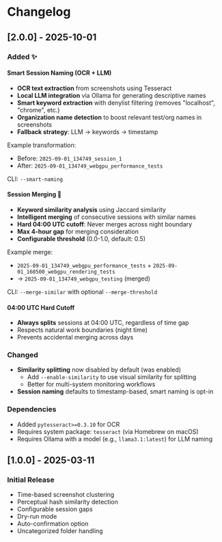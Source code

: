 # Changelog

## [2.0.0] - 2025-10-01

### Added ✨

#### Smart Session Naming (OCR + LLM)
- **OCR text extraction** from screenshots using Tesseract
- **Local LLM integration** via Ollama for generating descriptive names
- **Smart keyword extraction** with denylist filtering (removes "localhost", "chrome", etc.)
- **Organization name detection** to boost relevant test/org names in screenshots
- **Fallback strategy**: LLM → keywords → timestamp

Example transformation:
- Before: `2025-09-01_134749_session_1`
- After: `2025-09-01_134749_webgpu_performance_tests`

CLI: `--smart-naming`

#### Session Merging 🔗
- **Keyword similarity analysis** using Jaccard similarity
- **Intelligent merging** of consecutive sessions with similar names
- **Hard 04:00 UTC cutoff**: Never merges across night boundary
- **Max 4-hour gap** for merging consideration
- **Configurable threshold** (0.0-1.0, default: 0.5)

Example merge:
- `2025-09-01_134749_webgpu_performance_tests` + `2025-09-01_160500_webgpu_rendering_tests`
- → `2025-09-01_134749_webgpu_testing` (merged)

CLI: `--merge-similar` with optional `--merge-threshold`

#### 04:00 UTC Hard Cutoff
- **Always splits** sessions at 04:00 UTC, regardless of time gap
- Respects natural work boundaries (night time)
- Prevents accidental merging across days

### Changed

- **Similarity splitting** now disabled by default (was enabled)
  - Add `--enable-similarity` to use visual similarity for splitting
  - Better for multi-system monitoring workflows
- **Session naming** defaults to timestamp-based, smart naming is opt-in

### Dependencies

- Added `pytesseract>=0.3.10` for OCR
- Requires system package: `tesseract` (via Homebrew on macOS)
- Requires Ollama with a model (e.g., `llama3.1:latest`) for LLM naming

## [1.0.0] - 2025-03-11

### Initial Release

- Time-based screenshot clustering
- Perceptual hash similarity detection
- Configurable session gaps
- Dry-run mode
- Auto-confirmation option
- Uncategorized folder handling
